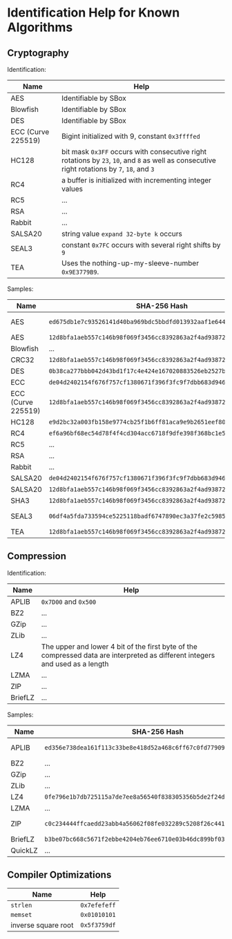 # Identification Help for Known Algorithms

## Cryptography

Identification:

| Name               | Help                                                                                                                                         |
| ------------------ | -------------------------------------------------------------------------------------------------------------------------------------------- |
| AES                | Identifiable by SBox                                                                                                                         |
| Blowfish           | Identifiable by SBox                                                                                                                         |
| DES                | Identifiable by SBox                                                                                                                         |
| ECC (Curve 225519) | Bigint initialized with 9, constant `0x3ffffed`                                                                                              |
| HC128              | bit mask `0x3FF` occurs with consecutive right rotations by `23`, `10`, and `8` as well as consecutive right rotations by `7`, `18`, and `3` |
| RC4                | a buffer is initialized with incrementing integer values                                                                                     |
| RC5                | ...                                                                                                                                          |
| RSA                | ...                                                                                                                                          |
| Rabbit             | ...                                                                                                                                          |
| SALSA20            | string value `expand 32-byte k` occurs                                                                                                       |
| SEAL3              | constant `0x7FC` occurs with several right shifts by `9`                                                                                     |
| TEA                | Uses the nothing-up-my-sleeve-number `0x9E3779B9`.                                                                                           |

Samples:

| Name               | SHA-256 Hash                                                       | Remark                     |
| ------------------ | ------------------------------------------------------------------ | -------------------------- |
| AES                | `ed675db1e7c93526141d40ba969bdc5bbdfd013932aaf1e644c66db66ff008e0` | Might be a PyXie loader    |
| AES                | `12d8bfa1aeb557c146b98f069f3456cc8392863a2f4ad938722cd7ca1a773b39` | At `0040863a`              |
| Blowfish           | ...                                                                |                            |
| CRC32              | `12d8bfa1aeb557c146b98f069f3456cc8392863a2f4ad938722cd7ca1a773b39` | At `00407198`              |
| DES                | `0b38ca277bbb042d43bd1f17c4e424e167020883526eb2527ba929b2f0990a8f` | Zlob                       |
| ECC                | `de04d2402154f676f757cf1380671f396f3fc9f7dbb683d9461edd2718c4e09d` | NetWalker                  |
| ECC (Curve 225519) | `12d8bfa1aeb557c146b98f069f3456cc8392863a2f4ad938722cd7ca1a773b39` | At `00406fd0`              |
| HC128              | `e9d2bc32a003fb158e9774cb25f1b6ff81aca9e9b2651eef80753fd64a8233f0` | Maze Packer                |
| RC4                | `ef6a96bf68ec54d78f4f4cd304acc6718f9dfe398f368bc1e5b127bd746302f2` | REvil                      |
| RC5                | ...                                                                |                            |
| RSA                | ...                                                                |                            |
| Rabbit             | ...                                                                |                            |
| SALSA20            | `de04d2402154f676f757cf1380671f396f3fc9f7dbb683d9461edd2718c4e09d` | NetWalker                  |
| SALSA20            | `12d8bfa1aeb557c146b98f069f3456cc8392863a2f4ad938722cd7ca1a773b39` | At `00408a5a`              |
| SHA3               | `12d8bfa1aeb557c146b98f069f3456cc8392863a2f4ad938722cd7ca1a773b39` | At `004072de`              |
| SEAL3              | `06df4a5fda733594ce5225118badf6747890ec3a37fe2c59854a54622a809814` | At `00409200`; FlawedAmmyy |
| TEA                | `12d8bfa1aeb557c146b98f069f3456cc8392863a2f4ad938722cd7ca1a773b39` | At `00405fc4`;             |

## Compression

Identification:

| Name    | Help                                                                                                                          |
| ------- | ----------------------------------------------------------------------------------------------------------------------------- |
| APLIB   | `0x7D00` and `0x500`                                                                                                          |
| BZ2     | ...                                                                                                                           |
| GZip    | ...                                                                                                                           |
| ZLib    | ...                                                                                                                           |
| LZ4     | The upper and lower 4 bit of the first byte of the compressed data are interpreted as different integers and used as a length |
| LZMA    | ...                                                                                                                           |
| ZIP     | ...                                                                                                                           |
| BriefLZ | ...                                                                                                                           |

Samples:

| Name    | SHA-256 Hash                                                       | Remark           | Function    |
| ------- | ------------------------------------------------------------------ | ---------------- | ----------- |
| APLIB   | `ed356e738dea161f113c33be8e418d52a468c6ff67c0fd779096331cd12152d5` | Dipper Shellcode | `000000940` |
| BZ2     | ...                                                                |                  |             |
| GZip    | ...                                                                |                  |             |
| ZLib    | ...                                                                |                  |             |
| LZ4     | `0fe796e1b7db725115a7de7ee8a56540f838305356b5de2f24de0883300e2c23` | DPRK Malz        | `180004eb0` |
| LZMA    | ...                                                                |                  |             |
| ZIP     | `c0c234444ffcaedd23abb4a56062f08fe032289c5208f26c441c4a674fa118b4` | WannaCry Stage 2 |             |
| BriefLZ | `b3be07bc668c5671f2ebbe4204eb76ee6710e03b46dc899bf03bfdf0b5d6dfbf` | ChillyVanilly    |             |
| QuickLZ | ...                                                                |                  |             |

## Compiler Optimizations

| Name                | Help         |
| ------------------- | ------------ |
| `strlen`            | `0x7efefeff` |
| `memset`            | `0x01010101` |
| inverse square root | `0x5f3759df` |
